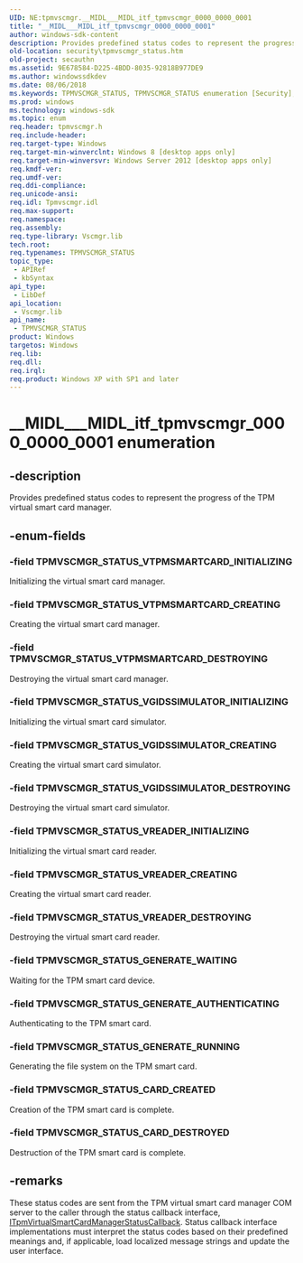 ```yaml
---
UID: NE:tpmvscmgr.__MIDL___MIDL_itf_tpmvscmgr_0000_0000_0001
title: "__MIDL___MIDL_itf_tpmvscmgr_0000_0000_0001"
author: windows-sdk-content
description: Provides predefined status codes to represent the progress of the TPM virtual smart card manager.
old-location: security\tpmvscmgr_status.htm
old-project: secauthn
ms.assetid: 9E678584-D225-4BDD-8035-92818B977DE9
ms.author: windowssdkdev
ms.date: 08/06/2018
ms.keywords: TPMVSCMGR_STATUS, TPMVSCMGR_STATUS enumeration [Security], TPMVSCMGR_STATUS_CARD_CREATED, TPMVSCMGR_STATUS_CARD_DESTROYED, TPMVSCMGR_STATUS_GENERATE_AUTHENTICATING, TPMVSCMGR_STATUS_GENERATE_RUNNING, TPMVSCMGR_STATUS_GENERATE_WAITING, TPMVSCMGR_STATUS_VGIDSSIMULATOR_CREATING, TPMVSCMGR_STATUS_VGIDSSIMULATOR_DESTROYING, TPMVSCMGR_STATUS_VGIDSSIMULATOR_INITIALIZING, TPMVSCMGR_STATUS_VREADER_CREATING, TPMVSCMGR_STATUS_VREADER_DESTROYING, TPMVSCMGR_STATUS_VREADER_INITIALIZING, TPMVSCMGR_STATUS_VTPMSMARTCARD_CREATING, TPMVSCMGR_STATUS_VTPMSMARTCARD_DESTROYING, TPMVSCMGR_STATUS_VTPMSMARTCARD_INITIALIZING, __MIDL___MIDL_itf_tpmvscmgr_0000_0000_0001, security.tpmvscmgr_status, tpmvscmgr/TPMVSCMGR_STATUS, tpmvscmgr/TPMVSCMGR_STATUS_CARD_CREATED, tpmvscmgr/TPMVSCMGR_STATUS_CARD_DESTROYED, tpmvscmgr/TPMVSCMGR_STATUS_GENERATE_AUTHENTICATING, tpmvscmgr/TPMVSCMGR_STATUS_GENERATE_RUNNING, tpmvscmgr/TPMVSCMGR_STATUS_GENERATE_WAITING, tpmvscmgr/TPMVSCMGR_STATUS_VGIDSSIMULATOR_CREATING, tpmvscmgr/TPMVSCMGR_STATUS_VGIDSSIMULATOR_DESTROYING, tpmvscmgr/TPMVSCMGR_STATUS_VGIDSSIMULATOR_INITIALIZING, tpmvscmgr/TPMVSCMGR_STATUS_VREADER_CREATING, tpmvscmgr/TPMVSCMGR_STATUS_VREADER_DESTROYING, tpmvscmgr/TPMVSCMGR_STATUS_VREADER_INITIALIZING, tpmvscmgr/TPMVSCMGR_STATUS_VTPMSMARTCARD_CREATING, tpmvscmgr/TPMVSCMGR_STATUS_VTPMSMARTCARD_DESTROYING, tpmvscmgr/TPMVSCMGR_STATUS_VTPMSMARTCARD_INITIALIZING
ms.prod: windows
ms.technology: windows-sdk
ms.topic: enum
req.header: tpmvscmgr.h
req.include-header: 
req.target-type: Windows
req.target-min-winverclnt: Windows 8 [desktop apps only]
req.target-min-winversvr: Windows Server 2012 [desktop apps only]
req.kmdf-ver: 
req.umdf-ver: 
req.ddi-compliance: 
req.unicode-ansi: 
req.idl: Tpmvscmgr.idl
req.max-support: 
req.namespace: 
req.assembly: 
req.type-library: Vscmgr.lib
tech.root: 
req.typenames: TPMVSCMGR_STATUS
topic_type:
 - APIRef
 - kbSyntax
api_type:
 - LibDef
api_location:
 - Vscmgr.lib
api_name:
 - TPMVSCMGR_STATUS
product: Windows
targetos: Windows
req.lib: 
req.dll: 
req.irql: 
req.product: Windows XP with SP1 and later
---
```


# __MIDL___MIDL_itf_tpmvscmgr_0000_0000_0001 enumeration


## -description


Provides predefined status codes to represent the progress of the TPM virtual smart card manager.


## -enum-fields




### -field TPMVSCMGR_STATUS_VTPMSMARTCARD_INITIALIZING

Initializing the virtual smart card 	manager.


### -field TPMVSCMGR_STATUS_VTPMSMARTCARD_CREATING

Creating the virtual smart card manager.


### -field TPMVSCMGR_STATUS_VTPMSMARTCARD_DESTROYING

Destroying the virtual smart card manager.


### -field TPMVSCMGR_STATUS_VGIDSSIMULATOR_INITIALIZING

Initializing  the virtual smart card simulator.


### -field TPMVSCMGR_STATUS_VGIDSSIMULATOR_CREATING

Creating the virtual smart card simulator.


### -field TPMVSCMGR_STATUS_VGIDSSIMULATOR_DESTROYING

Destroying the virtual smart card simulator.


### -field TPMVSCMGR_STATUS_VREADER_INITIALIZING

Initializing the virtual smart card reader.


### -field TPMVSCMGR_STATUS_VREADER_CREATING

Creating the virtual smart card reader.


### -field TPMVSCMGR_STATUS_VREADER_DESTROYING

Destroying the virtual smart card reader.


### -field TPMVSCMGR_STATUS_GENERATE_WAITING

Waiting for the TPM smart card device.


### -field TPMVSCMGR_STATUS_GENERATE_AUTHENTICATING

Authenticating to the TPM smart card.


### -field TPMVSCMGR_STATUS_GENERATE_RUNNING

Generating the file system on the TPM smart card.


### -field TPMVSCMGR_STATUS_CARD_CREATED

Creation of the TPM smart card  is complete.


### -field TPMVSCMGR_STATUS_CARD_DESTROYED

Destruction of the TPM smart card is complete.


## -remarks



These status codes are sent from the TPM virtual smart card manager COM server to the caller through the status callback interface, <a href="https://msdn.microsoft.com/6CB62E42-16FD-453F-9566-B4DFCDAC7368">ITpmVirtualSmartCardManagerStatusCallback</a>. Status callback interface implementations must interpret the status codes based on their predefined meanings and, if applicable, load localized message strings and update the user interface.



